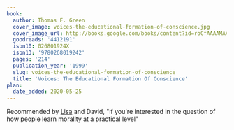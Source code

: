 ```yaml
---
book:
  author: Thomas F. Green
  cover_image: voices-the-educational-formation-of-conscience.jpg
  cover_image_url: http://books.google.com/books/content?id=roCfAAAAMAAJ&printsec=frontcover&img=1&zoom=1&source=gbs_api
  goodreads: '4412191'
  isbn10: 026801924X
  isbn13: '9780268019242'
  pages: '214'
  publication_year: '1999'
  slug: voices-the-educational-formation-of-conscience
  title: 'Voices: The Educational Formation Of Conscience'
plan:
  date_added: 2020-05-25
---
```


Recommended by [Lisa](https://notebook.lisamcnulty.co.uk/2020/05/04/consistency-is-the-enemy/) and David, "if you're
interested in the question of how people learn morality at a practical level"
